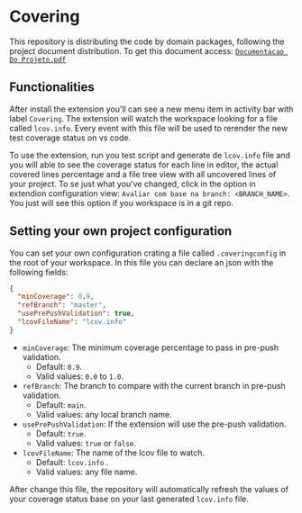 # Covering

This repository is distributing the code by domain packages, following the project document distribution. To get this document access: [`Documentacao Do Projeto.pdf`](https://github.com/ICEI-PUC-Minas-PPLES-TI/plf-es-2022-1-tcci-5308100-dev-arthur-rocha-guilherme-oliveira/blob/master/Documentacao/Documentacao%20Do%20Projeto.pdf)

## Functionalities

After install the extension you'll can see a new menu item in activity bar with label `Covering`. The extension will watch the workspace looking for a file called `lcov.info`. Every event with this file will be used to rerender the new test coverage status on vs code.

To use the extension, run you test script and generate de `lcov.info` file and you will able to see the coverage status for each line in editor, the actual covered lines percentage and a file tree view with all uncovered lines of your project. To se just what you've changed, click in the option in extendion configuration view: `Avaliar com base na branch: <BRANCH_NAME>`. You just will see this option if you workspace is in a git repo.

## Setting your own project configuration

You can set your own configuration crating a file called `.coveringconfig` in the root of your workspace. In this file you can declare an json with the following fields:

```json
{
  "minCoverage": 0.9,
  "refBranch": "master",
  "usePrePushValidation": true,
  "lcovFileName": "lcov.info"
}
```

- `minCoverage`: The minimum coverage percentage to pass in pre-push validation.
  - Default: `0.9`.
  - Valid values: `0.0` to `1.0`.
- `refBranch`: The branch to compare with the current branch in pre-push validation.
  - Default: `main`.
  - Valid values: any local branch name.
- `usePrePushValidation`: If the extension will use the pre-push validation.
  - Default: `true`.
  - Valid values: `true` or `false`.
- `lcovFileName`: The name of the lcov file to watch.
  - Default: `lcov.info` .
  - Valid values: any file name.

After change this file, the repository will automatically refresh the values of your coverage status base on your last generated `lcov.info` file.
